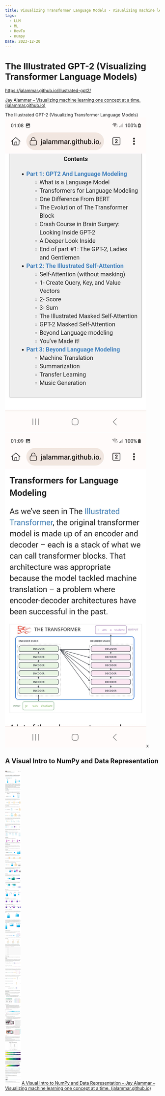 ```yaml
---
title: Visualizing Transformer Language Models - Visualizing machine learning one concept at a time
tags:
  - LLM
  - ML
  - HowTo
  - numpy
Date: 2023-12-20
---
```


# The Illustrated GPT-2 (Visualizing Transformer Language Models)

<https://jalammar.github.io/illustrated-gpt2/>

[Jay Alammar – Visualizing machine learning one concept at a time. (jalammar.github.io)](https://jalammar.github.io/)



The Illustrated GPT-2 (Visualizing Transformer Language Models)
![](../_asset/2023-12-20_VisualizingTransformerLanguageModels_image_1.jpg)![](../_asset/2023-12-20_VisualizingTransformerLanguageModels_image_2.jpg)x

## A Visual Intro to NumPy and Data Representation

![](../_asset/2023-12-20_VisualizingTransformerLanguageModels_image_3.jpg)
[A Visual Intro to NumPy and Data Representation – Jay Alammar – Visualizing machine learning one concept at a time. (jalammar.github.io)](https://jalammar.github.io/visual-numpy/)

